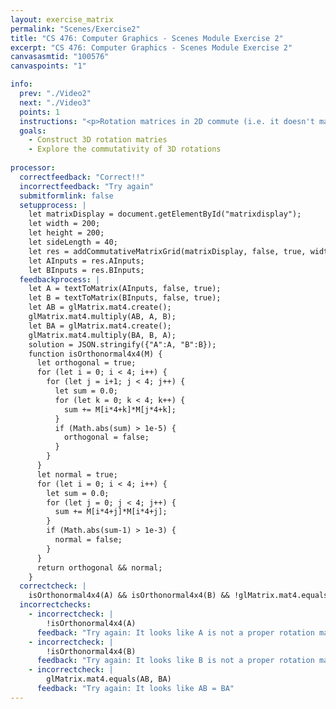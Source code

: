 ```yaml
---
layout: exercise_matrix
permalink: "Scenes/Exercise2"
title: "CS 476: Computer Graphics - Scenes Module Exercise 2"
excerpt: "CS 476: Computer Graphics - Scenes Module Exercise 2"
canvasasmtid: "100576"
canvaspoints: "1"

info:
  prev: "./Video2"
  next: "./Video3"
  points: 1
  instructions: "<p>Rotation matrices in 2D commute (i.e. it doesn't matter what order we do them), but this turns out not to be the case for 3D rotations when the rotation axes are different.  Find two rotation matrices around different axes which lead to different results when applied in a different order</p><div id = \"matrixdisplay\"></div>"
  goals:
    - Construct 3D rotation matries
    - Explore the commutativity of 3D rotations
    
processor:  
  correctfeedback: "Correct!!" 
  incorrectfeedback: "Try again"
  submitformlink: false
  setupprocess: |
    let matrixDisplay = document.getElementById("matrixdisplay");
    let width = 200;
    let height = 200;
    let sideLength = 40;
    let res = addCommutativeMatrixGrid(matrixDisplay, false, true, width, height, sideLength, glMatrix.mat4.create(), glMatrix.mat4.create(), shaderPath, meshesPath);
    let AInputs = res.AInputs;
    let BInputs = res.BInputs;
  feedbackprocess: | 
    let A = textToMatrix(AInputs, false, true);
    let B = textToMatrix(BInputs, false, true);
    let AB = glMatrix.mat4.create();
    glMatrix.mat4.multiply(AB, A, B);
    let BA = glMatrix.mat4.create();
    glMatrix.mat4.multiply(BA, B, A);
    solution = JSON.stringify({"A":A, "B":B});
    function isOrthonormal4x4(M) {
      let orthogonal = true;
      for (let i = 0; i < 4; i++) {
        for (let j = i+1; j < 4; j++) {
          let sum = 0.0;
          for (let k = 0; k < 4; k++) {
            sum += M[i*4+k]*M[j*4+k];
          }
          if (Math.abs(sum) > 1e-5) {
            orthogonal = false;
          }
        }
      }
      let normal = true;
      for (let i = 0; i < 4; i++) {
        let sum = 0.0;
        for (let j = 0; j < 4; j++) {
          sum += M[i*4+j]*M[i*4+j];
        }
        if (Math.abs(sum-1) > 1e-3) {
          normal = false;
        }
      }
      return orthogonal && normal;
    }
  correctcheck: |
    isOrthonormal4x4(A) && isOrthonormal4x4(B) && !glMatrix.mat4.equals(AB, BA)
  incorrectchecks:
    - incorrectcheck: |
        !isOrthonormal4x4(A)
      feedback: "Try again: It looks like A is not a proper rotation matrix!</p>"    
    - incorrectcheck: |
        !isOrthonormal4x4(B)
      feedback: "Try again: It looks like B is not a proper rotation matrix!"   
    - incorrectcheck: |
        glMatrix.mat4.equals(AB, BA)
      feedback: "Try again: It looks like AB = BA"  
---
```

